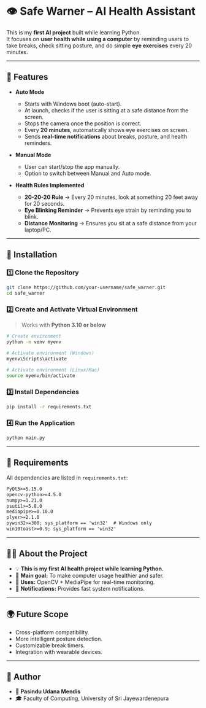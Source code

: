 # 👁️ Safe Warner – AI Health Assistant

This is my **first AI project** built while learning Python.  
It focuses on **user health while using a computer** by reminding users to take breaks, check sitting posture, and do simple **eye exercises** every 20 minutes.  

---

## 🚀 Features

- **Auto Mode**
  - Starts with Windows boot (auto-start).
  - At launch, checks if the user is sitting at a safe distance from the screen.
  - Stops the camera once the position is correct.
  - Every **20 minutes**, automatically shows eye exercises on screen.
  - Sends **real-time notifications** about breaks, posture, and health reminders.

- **Manual Mode**
  - User can start/stop the app manually.
  - Option to switch between Manual and Auto mode.

- **Health Rules Implemented**
  - **20-20-20 Rule** → Every 20 minutes, look at something 20 feet away for 20 seconds.
  - **Eye Blinking Reminder** → Prevents eye strain by reminding you to blink.
  - **Distance Monitoring** → Ensures you sit at a safe distance from your laptop/PC.

---

## 📂 Installation

### 1️⃣ Clone the Repository
```bash
git clone https://github.com/your-username/safe_warner.git
cd safe_warner
```

### 2️⃣ Create and Activate Virtual Environment
> Works with **Python 3.10 or below**

```bash
# Create environment
python -m venv myenv

# Activate environment (Windows)
myenv\Scripts\activate

# Activate environment (Linux/Mac)
source myenv/bin/activate
```

### 3️⃣ Install Dependencies
```bash
pip install -r requirements.txt
```

### 4️⃣ Run the Application
```bash
python main.py
```

---

## 📜 Requirements

All dependencies are listed in `requirements.txt`:

```txt
PyQt5>=5.15.0
opencv-python>=4.5.0
numpy>=1.21.0
psutil>=5.8.0
mediapipe>=0.10.0
plyer>=2.1.0
pywin32>=300; sys_platform == 'win32'  # Windows only
win10toast>=0.9; sys_platform == 'win32'
```

---

## 🧑‍💻 About the Project

- 💡 **This is my first AI health project while learning Python.**
- 🎯 **Main goal:** To make computer usage healthier and safer.
- 📸 **Uses:** OpenCV + MediaPipe for real-time monitoring.
- 🔔 **Notifications:** Provides fast system notifications.

---

## 🌍 Future Scope

- Cross-platform compatibility.
- More intelligent posture detection.
- Customizable break timers.
- Integration with wearable devices.

---

## 📌 Author

- 👤 **Pasindu Udana Mendis**  
- 🎓 Faculty of Computing, University of Sri Jayewardenepura
